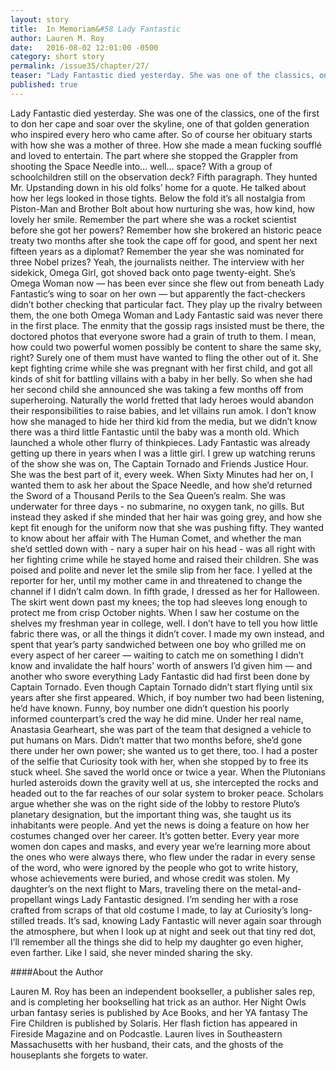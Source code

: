 ```yaml
---
layout: story
title:  In Memoriam&#58 Lady Fantastic
author: Lauren M. Roy
date:   2016-08-02 12:01:00 -0500
category: short story
permalink: /issue35/chapter/27/
teaser: "Lady Fantastic died yesterday. She was one of the classics, one of the first to don her cape and soar over the skyline, one of that golden generation who inspired every hero who came after."
published: true
---
```


Lady Fantastic died yesterday. She was one of the classics, one of the first to don her cape and soar over the skyline, one of that golden generation who inspired every hero who came after.
So of course her obituary starts with how she was a mother of three. How she made a mean fucking soufflé and loved to entertain. The part where she stopped the Grappler from shooting the Space Needle into… well… space? With a group of schoolchildren still on the observation deck?
 Fifth paragraph.
 They hunted Mr. Upstanding down in his old folks’ home for a quote. He talked about how her legs looked in those tights. Below the fold it’s all nostalgia from Piston-Man and Brother Bolt about how nurturing she was, how kind, how lovely her smile.
 Remember the part where she was a rocket scientist before she got her powers? Remember how she brokered an historic peace treaty two months after she took the cape off for good, and spent her next fifteen years as a diplomat? Remember the year she was nominated for three Nobel prizes?
 Yeah, the journalists neither.
 The interview with her sidekick, Omega Girl, got shoved back onto page twenty-eight. She’s Omega Woman now — has been ever since she flew out from beneath Lady Fantastic’s wing to soar on her own — but apparently the fact-checkers didn’t bother checking that particular fact. They play up the rivalry between them, the one both Omega Woman and Lady Fantastic said was never there in the first place. The enmity that the gossip rags insisted must be there, the doctored photos that everyone swore had a grain of truth to them.
 I mean, how could two powerful women possibly be content to share the same sky, right? Surely one of them must have wanted to fling the other out of it.
 She kept fighting crime while she was pregnant with her first child, and got all kinds of shit for battling villains with a baby in her belly. So when she had her second child she announced she was taking a few months off from superheroing. Naturally the world fretted that lady heroes would abandon their responsibilities to raise babies, and let villains run amok. I don’t know how she managed to hide her third kid from the media, but we didn’t know there was a third little Fantastic until the baby was a month old. Which launched a whole other flurry of thinkpieces.
 Lady Fantastic was already getting up there in years when I was a little girl. I grew up watching reruns of the show she was on, The Captain Tornado and Friends Justice Hour. She was the best part of it, every week. When Sixty Minutes had her on, I wanted them to ask her about the Space Needle, and how she’d returned the Sword of a Thousand Perils to the Sea Queen’s realm. She was underwater for three days - no submarine, no oxygen tank, no gills. But instead they asked if she minded that her hair was going grey, and how she kept fit enough for the uniform now that she was pushing fifty. They wanted to know about her affair with The Human Comet, and whether the man she’d settled down with - nary a super hair on his head - was all right with her fighting crime while he stayed home and raised their children.
 She was poised and polite and never let the smile slip from her face. I yelled at the reporter for her, until my mother came in and threatened to change the channel if I didn’t calm down.
 In fifth grade, I dressed as her for Halloween. The skirt went down past my knees; the top had sleeves long enough to protect me from crisp October nights. When I saw her costume on the shelves my freshman year in college, well. I don’t have to tell you how little fabric there was, or all the things it didn’t cover. I made my own instead, and spent that year’s party sandwiched between one boy who grilled me on every aspect of her career — waiting to catch me on something I didn’t know and invalidate the half hours’ worth of answers I’d given him — and another who swore everything Lady Fantastic did had first been done by Captain Tornado. Even though Captain Tornado didn’t start flying until six years after she first appeared.
  Which, if boy number two had been listening, he’d have known. Funny, boy number one didn’t question his poorly informed counterpart’s cred the way he did mine. Under her real name, Anastasia Gearheart, she was part of the team that designed a vehicle to put humans on Mars. Didn’t matter that two months before, she’d gone there under her own power; she wanted us to get there, too. I had a poster of the selfie that Curiosity took with her, when she stopped by to free its stuck wheel.
  She saved the world once or twice a year. When the Plutonians hurled asteroids down the gravity well at us, she intercepted the rocks and headed out to the far reaches of our solar system to broker peace. Scholars argue whether she was on the right side of the lobby to restore Pluto’s planetary designation, but the important thing was, she taught us its inhabitants were people.
  And yet the news is doing a feature on how her costumes changed over her career.
  It’s gotten better. Every year more women don capes and masks, and every year we’re learning more about the ones who were always there, who flew under the radar in every sense of the word, who were ignored by the people who got to write history, whose achievements were buried, and whose credit was stolen.
  My daughter’s on the next flight to Mars, traveling there on the metal-and-propellant wings Lady Fantastic designed. I’m sending her with a rose crafted from scraps of that old costume I made, to lay at Curiosity’s long-stilled treads.
  It’s sad, knowing Lady Fantastic will never again soar through the atmosphere, but when I look up at night and seek out that tiny red dot, I’ll remember all the things she did to help my daughter go even higher, even farther.
  Like I said, she never minded sharing the sky.


####About the Author

Lauren M. Roy has been an independent bookseller, a publisher sales rep, and is completing her bookselling hat trick as an author. Her Night Owls urban fantasy series is published by Ace Books, and her YA fantasy The Fire Children is published by Solaris. Her flash fiction has appeared in Fireside Magazine and on Podcastle. Lauren lives in Southeastern Massachusetts with her husband, their cats, and the ghosts of the houseplants she forgets to water.

